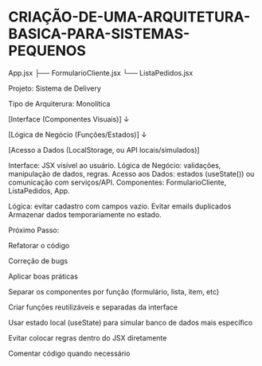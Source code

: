# CRIAÇÃO-DE-UMA-ARQUITETURA-BASICA-PARA-SISTEMAS-PEQUENOS

App.jsx
 ├── FormularioCliente.jsx
 └── ListaPedidos.jsx

  
Projeto: Sistema de Delivery

Tipo de Arquiterura: Monolítica


[Interface (Componentes Visuais)]
	      ↓
       
[Lógica de Negócio (Funções/Estados)]
	      ↓
       
[Acesso a Dados (LocalStorage, ou API locais/simulados)]


Interface: JSX visível ao usuário.
Lógica de Negócio: validações, manipulação de dados, regras.
Acesso aos Dados: estados (useState()) ou comunicação com serviços/API.
Componentes: FormularioCliente, ListaPedidos, App.

Lógica: evitar cadastro com campos vazio. Evitar emails duplicados
Armazenar dados temporariamente no estado.

Próximo Passo:

Refatorar o código

Correção de bugs

Aplicar boas práticas

Separar os componentes por função (formulário, lista, item, etc)

Criar funções reutilizáveis e separadas da interface

Usar estado local (useState) para simular banco de dados mais específico

Evitar colocar regras dentro do JSX diretamente

Comentar código quando necessário

